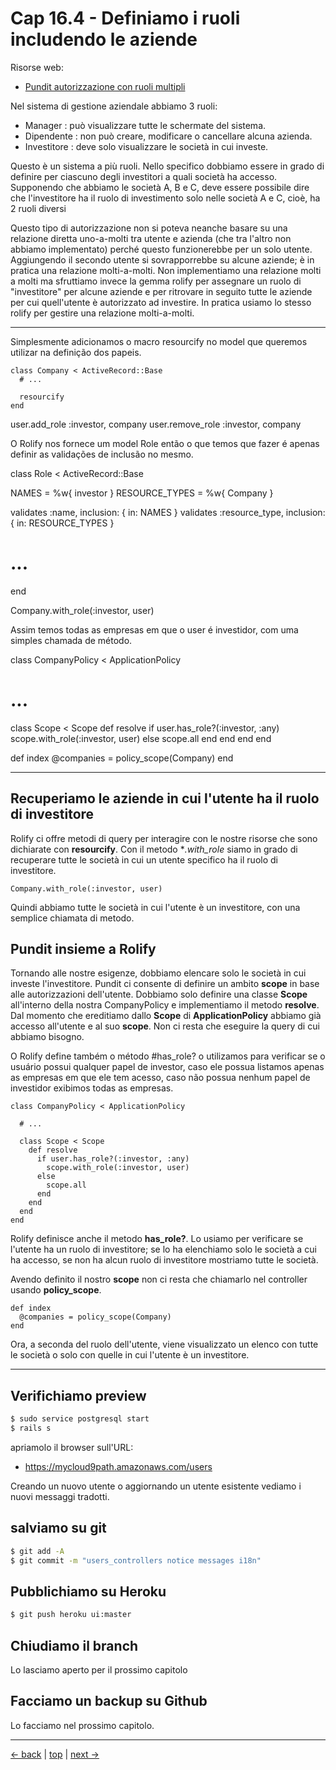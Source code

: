 # <a name="top"></a> Cap 16.4 - Definiamo i ruoli includendo le aziende

Risorse web:

* [Pundit autorizzazione con ruoli multipli](http://groselhas.maurogeorge.com.br/rolify-com-pundit-para-uma-autorizacao-com-multiplos-papeis.html#sthash.9XW2D14b.4ghYl5vd.dpbs)

Nel sistema di gestione aziendale abbiamo 3 ruoli:

* Manager     : può visualizzare tutte le schermate del sistema. 
* Dipendente  : non può creare, modificare o cancellare alcuna azienda. 
* Investitore : deve solo visualizzare le società in cui investe.

Questo è un sistema a più ruoli. Nello specifico dobbiamo essere in grado di definire per ciascuno degli investitori a quali società ha accesso. 
Supponendo che abbiamo le società A, B e C, deve essere possibile dire che l'investitore ha il ruolo di investimento solo nelle società A e C, cioè, ha 2 ruoli diversi


Questo tipo di autorizzazione non si poteva neanche basare su una relazione diretta uno-a-molti tra utente e azienda (che tra l'altro non abbiamo implementato) perché questo funzionerebbe per un solo utente. Aggiungendo il secondo utente si sovrapporrebbe su alcune aziende; è in pratica una relazione molti-a-molti.
Non implementiamo una relazione molti a molti ma sfruttiamo invece la gemma rolify per assegnare un ruolo di "investitore" per alcune aziende e per ritrovare in seguito tutte le aziende per cui quell'utente è autorizzato ad investire. In pratica usiamo lo stesso rolify per gestire una relazione molti-a-molti.





*********************************************************
Simplesmente adicionamos o macro resourcify no model que queremos utilizar na definição dos papeis.

```
class Company < ActiveRecord::Base
  # ...

  resourcify
end
```


user.add_role :investor, company
user.remove_role :investor, company


O Rolify nos fornece um model Role então o que temos que fazer é apenas definir as validações de inclusão no mesmo.

class Role < ActiveRecord::Base

  NAMES = %w{ investor }
  RESOURCE_TYPES = %w{ Company }

  validates :name, inclusion: { in: NAMES }
  validates :resource_type, inclusion: { in: RESOURCE_TYPES }

  # ...
end



Company.with_role(:investor, user)

Assim temos todas as empresas em que o user é investidor, com uma simples chamada de método.


class CompanyPolicy < ApplicationPolicy

  # ...

  class Scope < Scope
    def resolve
      if user.has_role?(:investor, :any)
        scope.with_role(:investor, user)
      else
        scope.all
      end
    end
  end
end

def index
  @companies = policy_scope(Company)
end

*********************************************************







## Recuperiamo le aziende in cui l'utente ha il ruolo di investitore

Rolify ci offre metodi di query per interagire con le nostre risorse che sono dichiarate con **resourcify**. 
Con il metodo **.with_role* siamo in grado di recuperare tutte le società in cui un utente specifico ha il ruolo di investitore.

```
Company.with_role(:investor, user)
```

Quindi abbiamo tutte le società in cui l'utente è un investitore, con una semplice chiamata di metodo.




## Pundit insieme a Rolify

Tornando alle nostre esigenze, dobbiamo elencare solo le società in cui investe l'investitore. 
Pundit ci consente di definire un ambito **scope** in base alle autorizzazioni dell'utente.
Dobbiamo solo definire una classe **Scope** all'interno della nostra CompanyPolicy e implementiamo il metodo **resolve**. 
Dal momento che ereditiamo dallo **Scope** di **ApplicationPolicy** abbiamo già accesso all'utente e al suo **scope**.
Non ci resta che eseguire la query di cui abbiamo bisogno.


O Rolify define também o método #has_role? o utilizamos para verificar se o usuário possui qualquer papel de investor, caso ele possua listamos apenas as empresas em que ele tem acesso, caso não possua nenhum papel de investidor exibimos todas as empresas.

```
class CompanyPolicy < ApplicationPolicy

  # ...

  class Scope < Scope
    def resolve
      if user.has_role?(:investor, :any)
        scope.with_role(:investor, user)
      else
        scope.all
      end
    end
  end
end
```

Rolify definisce anche il metodo **has_role?**. 
Lo usiamo per verificare se l'utente ha un ruolo di investitore; se lo ha elenchiamo solo le società a cui ha accesso, se non ha alcun ruolo di investitore mostriamo tutte le società.

Avendo definito il nostro **scope** non ci resta che chiamarlo nel controller usando **policy_scope**.

```
def index
  @companies = policy_scope(Company)
end
```

Ora, a seconda del ruolo dell'utente, viene visualizzato un elenco con tutte le società o solo con quelle in cui l'utente è un investitore.






---



## Verifichiamo preview

```bash
$ sudo service postgresql start
$ rails s
```

apriamolo il browser sull'URL:

* https://mycloud9path.amazonaws.com/users

Creando un nuovo utente o aggiornando un utente esistente vediamo i nuovi messaggi tradotti.



## salviamo su git

```bash
$ git add -A
$ git commit -m "users_controllers notice messages i18n"
```



## Pubblichiamo su Heroku

```bash
$ git push heroku ui:master
```



## Chiudiamo il branch

Lo lasciamo aperto per il prossimo capitolo



## Facciamo un backup su Github

Lo facciamo nel prossimo capitolo.



---

[<- back](https://github.com/flaviobordonidev/leanpubabrandnewcms/blob/master/01-base/16-rolification/03_00-pundit-rolify-example_posts-it.md)
 | [top](#top) |
[next ->](https://github.com/flaviobordonidev/leanpubabrandnewcms/blob/master/01-base/16-rolification/05_00-authorization-more_roles-it.md)
